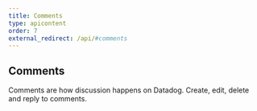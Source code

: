 ```yaml
---
title: Comments
type: apicontent
order: 7
external_redirect: /api/#comments
---
```

## Comments
Comments are how discussion happens on Datadog. Create, edit, delete and reply to comments.

